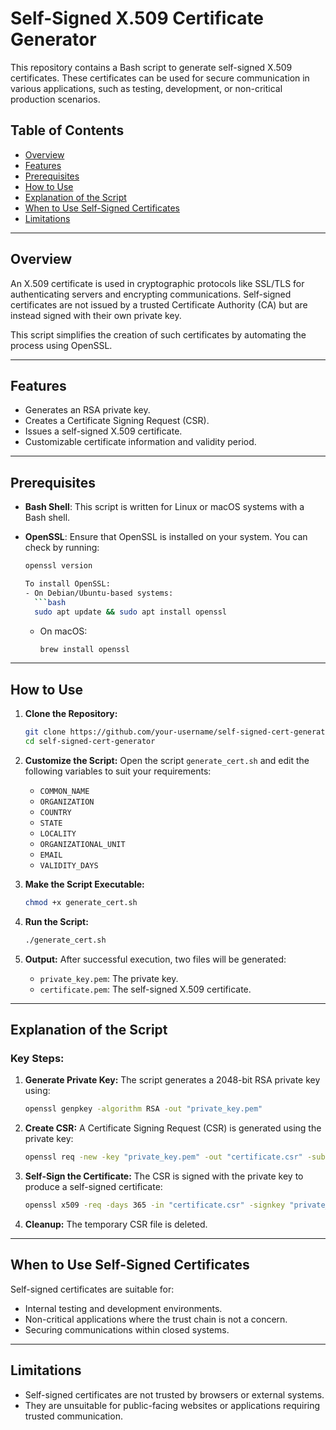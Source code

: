 # Self-Signed X.509 Certificate Generator

This repository contains a Bash script to generate self-signed X.509 certificates. These certificates can be used for secure communication in various applications, such as testing, development, or non-critical production scenarios.

## Table of Contents
- [Overview](#overview)
- [Features](#features)
- [Prerequisites](#prerequisites)
- [How to Use](#how-to-use)
- [Explanation of the Script](#explanation-of-the-script)
- [When to Use Self-Signed Certificates](#when-to-use-self-signed-certificates)
- [Limitations](#limitations)


---

## Overview
An X.509 certificate is used in cryptographic protocols like SSL/TLS for authenticating servers and encrypting communications. Self-signed certificates are not issued by a trusted Certificate Authority (CA) but are instead signed with their own private key.

This script simplifies the creation of such certificates by automating the process using OpenSSL.

---

## Features
- Generates an RSA private key.
- Creates a Certificate Signing Request (CSR).
- Issues a self-signed X.509 certificate.
- Customizable certificate information and validity period.

---

## Prerequisites
- **Bash Shell**: This script is written for Linux or macOS systems with a Bash shell.
- **OpenSSL**: Ensure that OpenSSL is installed on your system. You can check by running:

  ```bash
  openssl version

  To install OpenSSL:
  - On Debian/Ubuntu-based systems:
    ```bash
    sudo apt update && sudo apt install openssl
    ```
  - On macOS:
    ```bash
    brew install openssl
    ```

---

## How to Use
1. **Clone the Repository:**
   ```bash
   git clone https://github.com/your-username/self-signed-cert-generator.git
   cd self-signed-cert-generator
   ```

2. **Customize the Script:**
   Open the script `generate_cert.sh` and edit the following variables to suit your requirements:
   - `COMMON_NAME`
   - `ORGANIZATION`
   - `COUNTRY`
   - `STATE`
   - `LOCALITY`
   - `ORGANIZATIONAL_UNIT`
   - `EMAIL`
   - `VALIDITY_DAYS`

3. **Make the Script Executable:**
   ```bash
   chmod +x generate_cert.sh
   ```

4. **Run the Script:**
   ```bash
   ./generate_cert.sh
   ```

5. **Output:**
   After successful execution, two files will be generated:
   - `private_key.pem`: The private key.
   - `certificate.pem`: The self-signed X.509 certificate.

---

## Explanation of the Script
### Key Steps:
1. **Generate Private Key:**
   The script generates a 2048-bit RSA private key using:
   ```bash
   openssl genpkey -algorithm RSA -out "private_key.pem"
   ```

2. **Create CSR:**
   A Certificate Signing Request (CSR) is generated using the private key:
   ```bash
   openssl req -new -key "private_key.pem" -out "certificate.csr" -subj "/CN=..."
   ```

3. **Self-Sign the Certificate:**
   The CSR is signed with the private key to produce a self-signed certificate:
   ```bash
   openssl x509 -req -days 365 -in "certificate.csr" -signkey "private_key.pem" -out "certificate.pem"
   ```

4. **Cleanup:**
   The temporary CSR file is deleted.

---

## When to Use Self-Signed Certificates
Self-signed certificates are suitable for:
- Internal testing and development environments.
- Non-critical applications where the trust chain is not a concern.
- Securing communications within closed systems.

---

## Limitations
- Self-signed certificates are not trusted by browsers or external systems.
- They are unsuitable for public-facing websites or applications requiring trusted communication.
